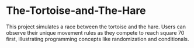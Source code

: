 # The-Tortoise-and-The-Hare
This project simulates a race between the tortoise and the hare. Users can observe their unique movement rules as they compete to reach square 70 first, illustrating programming concepts like randomization and conditionals.
